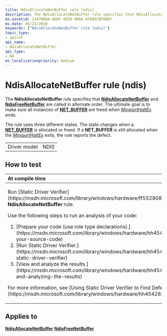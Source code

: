 ```yaml
---
title: NdisAllocateNetBuffer rule (ndis)
description: The NdisAllocateNetBuffer rule specifies that NdisAllocateNetBuffer and NdisFreeNetBuffer are called in alternate order. The ultimate goal is to make sure all instances of NET\_BUFFER are freed when MiniportHaltEx ends.
ms.assetid: 218708DA-ADDF-4E59-900A-4F8B5CBF00B7
ms.date: 05/21/2018
keywords: ["NdisAllocateNetBuffer rule (ndis)"]
topic_type:
- apiref
api_name:
- NdisAllocateNetBuffer
api_type:
- NA
ms.localizationpriority: medium
---
```


# NdisAllocateNetBuffer rule (ndis)


The **NdisAllocateNetBuffer** rule specifies that [**NdisAllocateNetBuffer**](https://msdn.microsoft.com/library/windows/hardware/ff561607) and [**NdisFreeNetBuffer**](https://msdn.microsoft.com/library/windows/hardware/ff562582) are called in alternate order. The ultimate goal is to make sure all instances of [**NET\_BUFFER**](https://msdn.microsoft.com/library/windows/hardware/ff568376) are freed when [*MiniportHaltEx*](https://msdn.microsoft.com/library/windows/hardware/ff559388) ends.

The rule uses three different states. The state changes when a [**NET\_BUFFER**](https://msdn.microsoft.com/library/windows/hardware/ff568376) is allocated or freed. If a **NET\_BUFFER** is still allocated when the [*MiniportHaltEx*](https://msdn.microsoft.com/library/windows/hardware/ff559388) exits, the rule reports the defect.

|              |      |
|--------------|------|
| Driver model | NDIS |

How to test
-----------

<table>
<colgroup>
<col width="100%" />
</colgroup>
<thead>
<tr class="header">
<th align="left">At compile time</th>
</tr>
</thead>
<tbody>
<tr class="odd">
<td align="left"><p>Run [Static Driver Verifier](https://msdn.microsoft.com/library/windows/hardware/ff552808) and specify the <strong>NdisAllocateNetBuffer</strong> rule.</p>
Use the following steps to run an analysis of your code:
<ol>
<li>[Prepare your code (use role type declarations).](https://msdn.microsoft.com/library/windows/hardware/hh454281#preparing-your-source-code)</li>
<li>[Run Static Driver Verifier.](https://msdn.microsoft.com/library/windows/hardware/hh454281#running-static-driver-verifier)</li>
<li>[View and analyze the results.](https://msdn.microsoft.com/library/windows/hardware/hh454281#viewing-and-analyzing-the-results)</li>
</ol>
<p>For more information, see [Using Static Driver Verifier to Find Defects in Drivers](https://msdn.microsoft.com/library/windows/hardware/hh454281).</p></td>
</tr>
</tbody>
</table>

Applies to
----------

[**NdisAllocateNetBuffer**](https://msdn.microsoft.com/library/windows/hardware/ff561607)
[**NdisFreeNetBuffer**](https://msdn.microsoft.com/library/windows/hardware/ff562582)
 

 





